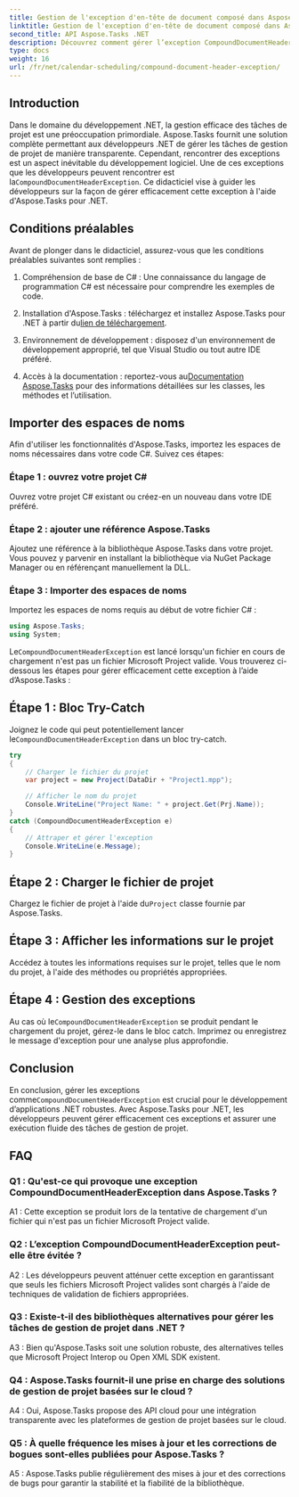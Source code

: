 ```yaml
---
title: Gestion de l'exception d'en-tête de document composé dans Aspose.Tasks
linktitle: Gestion de l'exception d'en-tête de document composé dans Aspose.Tasks
second_title: API Aspose.Tasks .NET
description: Découvrez comment gérer l’exception CompoundDocumentHeaderException dans Aspose.Tasks pour .NET. Obtenez des conseils étape par étape avec des exemples de code.
type: docs
weight: 16
url: /fr/net/calendar-scheduling/compound-document-header-exception/
---
```

## Introduction

 Dans le domaine du développement .NET, la gestion efficace des tâches de projet est une préoccupation primordiale. Aspose.Tasks fournit une solution complète permettant aux développeurs .NET de gérer les tâches de gestion de projet de manière transparente. Cependant, rencontrer des exceptions est un aspect inévitable du développement logiciel. Une de ces exceptions que les développeurs peuvent rencontrer est la`CompoundDocumentHeaderException`. Ce didacticiel vise à guider les développeurs sur la façon de gérer efficacement cette exception à l'aide d'Aspose.Tasks pour .NET.

## Conditions préalables

Avant de plonger dans le didacticiel, assurez-vous que les conditions préalables suivantes sont remplies :

1. Compréhension de base de C# : Une connaissance du langage de programmation C# est nécessaire pour comprendre les exemples de code.
   
2.  Installation d'Aspose.Tasks : téléchargez et installez Aspose.Tasks pour .NET à partir du[lien de téléchargement](https://releases.aspose.com/tasks/net/).

3. Environnement de développement : disposez d'un environnement de développement approprié, tel que Visual Studio ou tout autre IDE préféré.

4.  Accès à la documentation : reportez-vous au[Documentation Aspose.Tasks](https://reference.aspose.com/tasks/net/) pour des informations détaillées sur les classes, les méthodes et l’utilisation.

## Importer des espaces de noms

Afin d'utiliser les fonctionnalités d'Aspose.Tasks, importez les espaces de noms nécessaires dans votre code C#. Suivez ces étapes:

### Étape 1 : ouvrez votre projet C#

Ouvrez votre projet C# existant ou créez-en un nouveau dans votre IDE préféré.

### Étape 2 : ajouter une référence Aspose.Tasks

Ajoutez une référence à la bibliothèque Aspose.Tasks dans votre projet. Vous pouvez y parvenir en installant la bibliothèque via NuGet Package Manager ou en référençant manuellement la DLL.

### Étape 3 : Importer des espaces de noms

Importez les espaces de noms requis au début de votre fichier C# :

```csharp
using Aspose.Tasks;
using System;


```

 Le`CompoundDocumentHeaderException` est lancé lorsqu'un fichier en cours de chargement n'est pas un fichier Microsoft Project valide. Vous trouverez ci-dessous les étapes pour gérer efficacement cette exception à l’aide d’Aspose.Tasks :

## Étape 1 : Bloc Try-Catch

 Joignez le code qui peut potentiellement lancer le`CompoundDocumentHeaderException` dans un bloc try-catch.

```csharp
try
{
    // Charger le fichier du projet
    var project = new Project(DataDir + "Project1.mpp");

    // Afficher le nom du projet
    Console.WriteLine("Project Name: " + project.Get(Prj.Name));
}
catch (CompoundDocumentHeaderException e)
{
    // Attraper et gérer l'exception
    Console.WriteLine(e.Message);
}
```

## Étape 2 : Charger le fichier de projet

 Chargez le fichier de projet à l'aide du`Project` classe fournie par Aspose.Tasks.

## Étape 3 : Afficher les informations sur le projet

Accédez à toutes les informations requises sur le projet, telles que le nom du projet, à l'aide des méthodes ou propriétés appropriées.

## Étape 4 : Gestion des exceptions

 Au cas où le`CompoundDocumentHeaderException` se produit pendant le chargement du projet, gérez-le dans le bloc catch. Imprimez ou enregistrez le message d'exception pour une analyse plus approfondie.

## Conclusion

 En conclusion, gérer les exceptions comme`CompoundDocumentHeaderException` est crucial pour le développement d’applications .NET robustes. Avec Aspose.Tasks pour .NET, les développeurs peuvent gérer efficacement ces exceptions et assurer une exécution fluide des tâches de gestion de projet.

## FAQ

### Q1 : Qu'est-ce qui provoque une exception CompoundDocumentHeaderException dans Aspose.Tasks ?

A1 : Cette exception se produit lors de la tentative de chargement d'un fichier qui n'est pas un fichier Microsoft Project valide.

### Q2 : L’exception CompoundDocumentHeaderException peut-elle être évitée ?

A2 : Les développeurs peuvent atténuer cette exception en garantissant que seuls les fichiers Microsoft Project valides sont chargés à l'aide de techniques de validation de fichiers appropriées.

### Q3 : Existe-t-il des bibliothèques alternatives pour gérer les tâches de gestion de projet dans .NET ?

A3 : Bien qu'Aspose.Tasks soit une solution robuste, des alternatives telles que Microsoft Project Interop ou Open XML SDK existent.

### Q4 : Aspose.Tasks fournit-il une prise en charge des solutions de gestion de projet basées sur le cloud ?

A4 : Oui, Aspose.Tasks propose des API cloud pour une intégration transparente avec les plateformes de gestion de projet basées sur le cloud.

### Q5 : À quelle fréquence les mises à jour et les corrections de bogues sont-elles publiées pour Aspose.Tasks ?

A5 : Aspose.Tasks publie régulièrement des mises à jour et des corrections de bugs pour garantir la stabilité et la fiabilité de la bibliothèque.